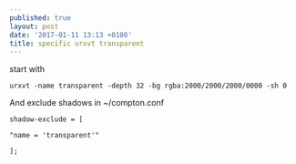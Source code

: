 ```yaml
---
published: true
layout: post
date: '2017-01-11 13:13 +0100'
title: specific urxvt transparent
---
```

start with

    urxvt -name transparent -depth 32 -bg rgba:2000/2000/2000/0000 -sh 0
    
And exclude shadows in ~/compton.conf

    shadow-exclude = [

    "name = 'transparent'"

    ];
